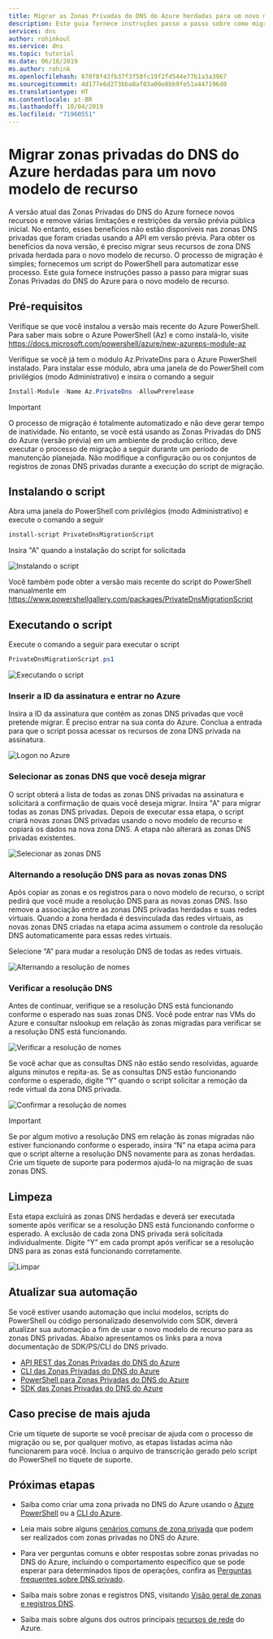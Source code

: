 ```yaml
---
title: Migrar as Zonas Privadas do DNS do Azure herdadas para um novo modelo de recurso
description: Este guia fornece instruções passo a passo sobre como migrar as zonas DNS privadas herdadas para o modelo de recurso mais recente
services: dns
author: rohinkoul
ms.service: dns
ms.topic: tutorial
ms.date: 06/18/2019
ms.author: rohink
ms.openlocfilehash: 870f8f43fb37f3f58fc19f2fd544e77b1a3a3967
ms.sourcegitcommit: 4d177e6d273bba8af03a00e8bb9fe51a447196d0
ms.translationtype: HT
ms.contentlocale: pt-BR
ms.lasthandoff: 10/04/2019
ms.locfileid: "71960551"
---
```

# <a name="migrating-legacy-azure-dns-private-zones-to-new-resource-model"></a>Migrar zonas privadas do DNS do Azure herdadas para um novo modelo de recurso

A versão atual das Zonas Privadas do DNS do Azure fornece novos recursos e remove várias limitações e restrições da versão prévia pública inicial. No entanto, esses benefícios não estão disponíveis nas zonas DNS privadas que foram criadas usando a API em versão prévia. Para obter os benefícios da nova versão, é preciso migrar seus recursos de zona DNS privada herdada para o novo modelo de recurso. O processo de migração é simples; fornecemos um script do PowerShell para automatizar esse processo. Este guia fornece instruções passo a passo para migrar suas Zonas Privadas do DNS do Azure para o novo modelo de recurso.

## <a name="prerequisites"></a>Pré-requisitos

Verifique se que você instalou a versão mais recente do Azure PowerShell. Para saber mais sobre o Azure PowerShell (Az) e como instalá-lo, visite https://docs.microsoft.com/powershell/azure/new-azureps-module-az

Verifique se você já tem o módulo Az.PrivateDns para o Azure PowerShell instalado. Para instalar esse módulo, abra uma janela de do PowerShell com privilégios (modo Administrativo) e insira o comando a seguir

```powershell
Install-Module -Name Az.PrivateDns -AllowPrerelease
```

>[!IMPORTANT]
>O processo de migração é totalmente automatizado e não deve gerar tempo de inatividade. No entanto, se você está usando as Zonas Privadas do DNS do Azure (versão prévia) em um ambiente de produção crítico, deve executar o processo de migração a seguir durante um período de manutenção planejada. Não modifique a configuração ou os conjuntos de registros de zonas DNS privadas durante a execução do script de migração.

## <a name="installing-the-script"></a>Instalando o script

Abra uma janela do PowerShell com privilégios (modo Administrativo) e execute o comando a seguir

```powershell
install-script PrivateDnsMigrationScript
```

Insira "A" quando a instalação do script for solicitada

![Instalando o script](./media/private-dns-migration-guide/install-migration-script.png)

Você também pode obter a versão mais recente do script do PowerShell manualmente em https://www.powershellgallery.com/packages/PrivateDnsMigrationScript

## <a name="running-the-script"></a>Executando o script

Execute o comando a seguir para executar o script

```powershell
PrivateDnsMigrationScript.ps1
```

![Executando o script](./media/private-dns-migration-guide/running-migration-script.png)

### <a name="enter-the-subscription-id-and-sign-in-to-azure"></a>Inserir a ID da assinatura e entrar no Azure

Insira a ID da assinatura que contém as zonas DNS privadas que você pretende migrar. É preciso entrar na sua conta do Azure. Conclua a entrada para que o script possa acessar os recursos de zona DNS privada na assinatura.

![Logon no Azure](./media/private-dns-migration-guide/login-migration-script.png)

### <a name="select-the-dns-zones-you-want-to-migrate"></a>Selecionar as zonas DNS que você deseja migrar

O script obterá a lista de todas as zonas DNS privadas na assinatura e solicitará a confirmação de quais você deseja migrar. Insira "A" para migrar todas as zonas DNS privadas. Depois de executar essa etapa, o script criará novas zonas DNS privadas usando o novo modelo de recurso e copiará os dados na nova zona DNS. A etapa não alterará as zonas DNS privadas existentes.

![Selecionar as zonas DNS](./media/private-dns-migration-guide/migratezone-migration-script.png)

### <a name="switching-dns-resolution-to-the-new-dns-zones"></a>Alternando a resolução DNS para as novas zonas DNS

Após copiar as zonas e os registros para o novo modelo de recurso, o script pedirá que você mude a resolução DNS para as novas zonas DNS. Isso remove a associação entre as zonas DNS privadas herdadas e suas redes virtuais. Quando a zona herdada é desvinculada das redes virtuais, as novas zonas DNS criadas na etapa acima assumem o controle da resolução DNS automaticamente para essas redes virtuais.

Selecione “A” para mudar a resolução DNS de todas as redes virtuais.

![Alternando a resolução de nomes](./media/private-dns-migration-guide/switchresolution-migration-script.png)

### <a name="verify-the-dns-resolution"></a>Verificar a resolução DNS

Antes de continuar, verifique se a resolução DNS está funcionando conforme o esperado nas suas zonas DNS. Você pode entrar nas VMs do Azure e consultar nslookup em relação às zonas migradas para verificar se a resolução DNS está funcionando.

![Verificar a resolução de nomes](./media/private-dns-migration-guide/verifyresolution-migration-script.png)

Se você achar que as consultas DNS não estão sendo resolvidas, aguarde alguns minutos e repita-as. Se as consultas DNS estão funcionando conforme o esperado, digite “Y” quando o script solicitar a remoção da rede virtual da zona DNS privada.

![Confirmar a resolução de nomes](./media/private-dns-migration-guide/confirmresolution-migration-script.png)

>[!IMPORTANT]
>Se por algum motivo a resolução DNS em relação às zonas migradas não estiver funcionando conforme o esperado, insira “N” na etapa acima para que o script alterne a resolução DNS novamente para as zonas herdadas. Crie um tíquete de suporte para podermos ajudá-lo na migração de suas zonas DNS.

## <a name="cleanup"></a>Limpeza

Esta etapa excluirá as zonas DNS herdadas e deverá ser executada somente após verificar se a resolução DNS está funcionando conforme o esperado. A exclusão de cada zona DNS privada será solicitada individualmente. Digite “Y” em cada prompt após verificar se a resolução DNS para as zonas está funcionando corretamente.

![Limpar](./media/private-dns-migration-guide/cleanup-migration-script.png)

## <a name="update-your-automation"></a>Atualizar sua automação

Se você estiver usando automação que inclui modelos, scripts do PowerShell ou código personalizado desenvolvido com SDK, deverá atualizar sua automação a fim de usar o novo modelo de recurso para as zonas DNS privadas. Abaixo apresentamos os links para a nova documentação de SDK/PS/CLI do DNS privado.
* [API REST das Zonas Privadas do DNS do Azure](https://docs.microsoft.com/rest/api/dns/privatedns/privatezones)
* [CLI das Zonas Privadas do DNS do Azure](https://docs.microsoft.com/cli/azure/ext/privatedns/network/private-dns?view=azure-cli-latest)
* [PowerShell para Zonas Privadas do DNS do Azure](https://docs.microsoft.com/powershell/module/az.privatedns/?view=azps-2.3.2)
* [SDK das Zonas Privadas do DNS do Azure](https://docs.microsoft.com/dotnet/api/overview/azure/privatedns/management?view=azure-dotnet-preview)

## <a name="need-further-help"></a>Caso precise de mais ajuda

Crie um tíquete de suporte se você precisar de ajuda com o processo de migração ou se, por qualquer motivo, as etapas listadas acima não funcionarem para você. Inclua o arquivo de transcrição gerado pelo script do PowerShell no tíquete de suporte.

## <a name="next-steps"></a>Próximas etapas

* Saiba como criar uma zona privada no DNS do Azure usando o [Azure PowerShell](./private-dns-getstarted-powershell.md) ou a [CLI do Azure](./private-dns-getstarted-cli.md).

* Leia mais sobre alguns [cenários comuns de zona privada](./private-dns-scenarios.md) que podem ser realizados com zonas privadas no DNS do Azure.

* Para ver perguntas comuns e obter respostas sobre zonas privadas no DNS do Azure, incluindo o comportamento específico que se pode esperar para determinados tipos de operações, confira as [Perguntas frequentes sobre DNS privado](./dns-faq-private.md).

* Saiba mais sobre zonas e registros DNS, visitando [Visão geral de zonas e registros DNS](dns-zones-records.md).

* Saiba mais sobre alguns dos outros principais [recursos de rede](../networking/networking-overview.md) do Azure.
